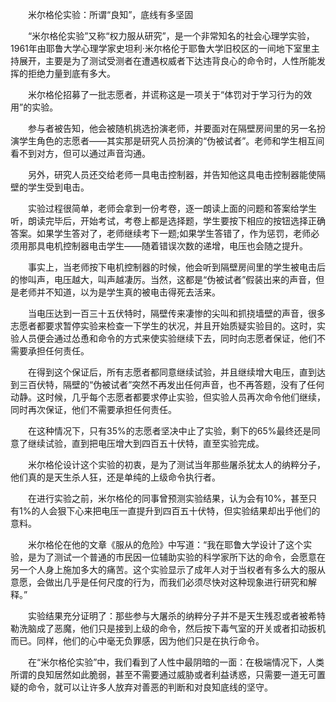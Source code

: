 　　米尔格伦实验：所谓“良知”，底线有多坚固

　　“米尔格伦实验”又称“权力服从研究”，是一个非常知名的社会心理学实验，1961年由耶鲁大学心理学家史坦利·米尔格伦于耶鲁大学旧校区的一间地下室里主持展开，主要是为了测试受测者在遭遇权威者下达违背良心的命令时，人性所能发挥的拒绝力量到底有多大。

　　米尔格伦招募了一批志愿者，并谎称这是一项关于“体罚对于学习行为的效用”的实验。

　　参与者被告知，他会被随机挑选扮演老师，并要面对在隔壁房间里的另一名扮演学生角色的志愿者——其实那是研究人员扮演的“伪被试者”。老师和学生相互间看不到对方，但可以通过声音沟通。

　　另外，研究人员还交给老师一具电击控制器，并告知他这具电击控制器能使隔壁的学生受到电击。

　　实验过程很简单，老师会拿到一份考卷，逐一朗读上面的问题和答案给学生听，朗读完毕后，开始考试，考卷上都是选择题，学生要按下相应的按钮选择正确答案。如果学生答对了，老师继续考下一题;如果学生答错了，作为惩罚，老师必须用那具电机控制器电击学生——随着错误次数的递增，电压也会随之提升。

　　事实上，当老师按下电机控制器的时候，他会听到隔壁房间里的学生被电击后的惨叫声，电压越大，叫声越凄厉。当然，这都是“伪被试者”假装出来的声音，但是老师并不知道，以为是学生真的被电击得死去活来。

　　当电压达到一百三十五伏特时，隔壁传来凄惨的尖叫和抓挠墙壁的声音，很多志愿者都要求暂停实验来检查一下学生的状况，并且开始质疑实验目的。这时，实验人员便会通过怂恿和命令的方式来使实验继续下去，同时向志愿者保证，他们不需要承担任何责任。

　　在得到这个保证后，所有志愿者都同意继续试验，并且继续增大电压，直到达到三百伏特，隔壁的“伪被试者”突然不再发出任何声音，也不再答题，没有了任何动静。这时候，几乎每个志愿者都要求停止实验，但实验人员再次命令他们继续，同时再次保证，他们不需要承担任何责任。

　　在这种情况下，只有35%的志愿者坚决中止了实验，剩下的65%最终还是同意了继续试验，直到把电压增大到四百五十伏特，直至实验完成。

　　米尔格伦设计这个实验的初衷，是为了测试当年那些屠杀犹太人的纳粹分子，他们真的是天生杀人狂，还是单纯的上级命令执行者。

　　在进行实验之前，米尔格伦的同事曾预测实验结果，认为会有10%，甚至只有1%的人会狠下心来把电压一直提升到四百五十伏特，但实验结果却出乎他们的意料。

　　米尔格伦在他的文章《服从的危险》中写道：“我在耶鲁大学设计了这个实验，是为了测试一个普通的市民因一位辅助实验的科学家所下达的命令，会愿意在另一个人身上施加多大的痛苦。这个实验显示了成年人对于当权者有多么大的服从意愿，会做出几乎是任何尺度的行为，而我们必须尽快对这种现象进行研究和解释。”

　　实验结果充分证明了：那些参与大屠杀的纳粹分子并不是天生残忍或者被希特勒洗脑成了恶魔，他们只是接到上级的命令，然后按下毒气室的开关或者扣动扳机而已。同样，他们的心中毫无负罪感，因为他们只是在执行命令。

　　在“米尔格伦实验”中，我们看到了人性中最阴暗的一面：在极端情况下，人类所谓的良知居然如此脆弱，甚至不需要通过威胁或者利益诱惑，只需要一道无可置疑的命令，就可以让许多人放弃对善恶的判断和对良知底线的坚守。


